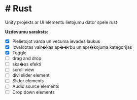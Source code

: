 # # Rust
Unity projekts ar UI elementu lietojumu dator spele rust

**Uzdevumu saraksts:**
- [x] Pielietojot varda un vecuma ievades laukus
- [x] Izveidotas vair�kas ap��rbu un apr�kojuma kategorijas
- [x] Toggle
- [ ] drag and drop
- [ ] ska�as efekti
- [ ] scroll view
- [ ] divi slider element
- [ ] Slider elements
- [ ] Audio source elements
- [ ] Drop down elements
